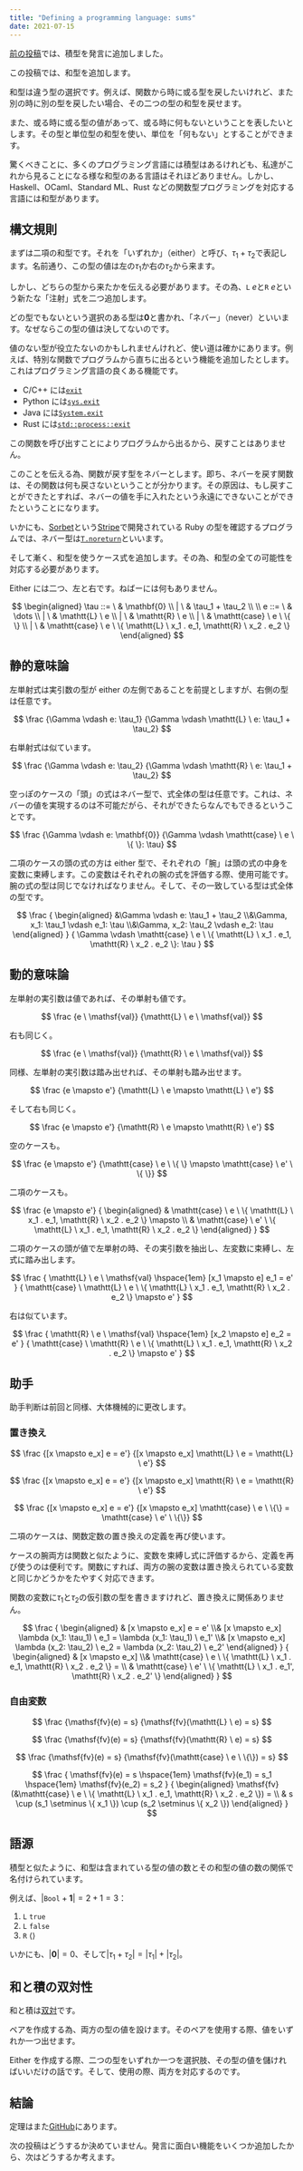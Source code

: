 ```yaml
---
title: "Defining a programming language: sums"
date: 2021-07-15
---
```


[前の投稿][prev]では、積型を発言に追加しました。

この投稿では、和型を追加します。

和型は違う型の選択です。例えば、関数から時に或る型を戻したいけれど、また別の時に別の型を戻したい場合、その二つの型の和型を戻せます。

また、或る時に或る型の値があって、或る時に何もないということを表したいとします。その型と単位型の和型を使い、単位を「何もない」とすることができます。

驚くべきことに、多くのプログラミング言語には積型はあるけれども、私達がこれから見ることになる様な和型のある言語はそれほどありません。しかし、Haskell、OCaml、Standard ML、Rust などの関数型プログラミングを対応する言語には和型があります。

## 構文規則

まずは二項の和型です。それを「いずれか」（either）と呼び、$\tau_1 + \tau_2$で表記します。名前通り、この型の値は左の$\tau_1$か右の$\tau_2$から来ます。

しかし、どちらの型から来たかを伝える必要があります。その為、$\mathtt{L} \ e$と$\mathtt{R} \ e$という新たな「注射」式を二つ追加します。

どの型でもないという選択のある型は$\mathbf{0}$と書かれ、「ネバー」（never）といいます。なぜならこの型の値は決してないのです。

値のない型が役立たないのかもしれませんけれど、使い道は確かにあります。例えば、特別な関数でプログラムから直ちに出るという機能を追加したとします。これはプログラミング言語の良くある機能です。

- C/C++ には[`exit`][c-exit]
- Python には[`sys.exit`][py-exit]
- Java には[`System.exit`][java-exit]
- Rust には[`std::process::exit`][rs-exit]

この関数を呼び出すことによりプログラムから出るから、戻すことはありません。

このことを伝える為、関数が戻す型をネバーとします。即ち、ネバーを戻す関数は、その関数は何も戻さないということが分かります。その原因は、もし戻すことができたとすれば、ネバーの値を手に入れたという永遠にできないことができたということになります。

いかにも、[Sorbet][]という[Stripe][]で開発されている Ruby の型を確認するプログラムでは、ネバー型は[`T.noreturn`][noreturn]といいます。

そして漸く、和型を使うケース式を追加します。その為、和型の全ての可能性を対応する必要があります。

Either には二つ、左と右です。ねばーには何もありません。

$$
\begin{aligned}
\tau
::=  \ & \mathbf{0}
\\ | \ & \tau_1 + \tau_2
\\
\\
e
::=  \ & \dots
\\ | \ & \mathtt{L} \ e
\\ | \ & \mathtt{R} \ e
\\ | \ & \mathtt{case} \ e \ \{ \}
\\ | \ & \mathtt{case} \ e \ \{
    \mathtt{L} \ x_1 . e_1,
    \mathtt{R} \ x_2 . e_2
    \}
\end{aligned}
$$

## 静的意味論

左単射式は実引数の型が either の左側であることを前提としますが、右側の型は任意です。

$$
\frac
  {\Gamma \vdash e: \tau_1}
  {\Gamma \vdash \mathtt{L} \ e: \tau_1 + \tau_2}
$$

右単射式は似ています。

$$
\frac
  {\Gamma \vdash e: \tau_2}
  {\Gamma \vdash \mathtt{R} \ e: \tau_1 + \tau_2}
$$

空っぽのケースの「頭」の式はネバー型で、式全体の型は任意です。これは、ネバーの値を実現するのは不可能だがら、それができたらなんでもできるということです。

$$
\frac
  {\Gamma \vdash e: \mathbf{0}}
  {\Gamma \vdash \mathtt{case} \ e \ \{ \}: \tau}
$$

二項のケースの頭の式の方は either 型で、それぞれの「腕」は頭の式の中身を変数に束縛します。この変数はそれぞれの腕の式を評価する際、使用可能です。腕の式の型は同じでなければなりません。そして、その一致している型は式全体の型です。

$$
\frac
  {
    \begin{aligned}
      &\Gamma \vdash e: \tau_1 + \tau_2
    \\&\Gamma, x_1: \tau_1 \vdash e_1: \tau
    \\&\Gamma, x_2: \tau_2 \vdash e_2: \tau
    \end{aligned}
  }
  {
    \Gamma \vdash \mathtt{case} \ e \ \{
      \mathtt{L} \ x_1 . e_1,
      \mathtt{R} \ x_2 . e_2
    \}: \tau
  }
$$

## 動的意味論

左単射の実引数は値であれば、その単射も値です。

$$
\frac
  {e \ \mathsf{val}}
  {\mathtt{L} \ e \ \mathsf{val}}
$$

右も同じく。

$$
\frac
  {e \ \mathsf{val}}
  {\mathtt{R} \ e \ \mathsf{val}}
$$

同様、左単射の実引数は踏み出せれば、その単射も踏み出せます。

$$
\frac
  {e \mapsto e'}
  {\mathtt{L} \ e \mapsto \mathtt{L} \ e'}
$$

そして右も同じく。

$$
\frac
  {e \mapsto e'}
  {\mathtt{R} \ e \mapsto \mathtt{R} \ e'}
$$

空のケースも。

$$
\frac
  {e \mapsto e'}
  {\mathtt{case} \ e \ \{ \} \mapsto \mathtt{case} \ e' \ \{ \}}
$$

二項のケースも。

$$
\frac
  {e \mapsto e'}
  {
    \begin{aligned}
      & \mathtt{case} \ e \ \{
        \mathtt{L} \ x_1 . e_1,
        \mathtt{R} \ x_2 . e_2
      \}
      \mapsto \\
      & \mathtt{case} \ e' \ \{
        \mathtt{L} \ x_1 . e_1,
        \mathtt{R} \ x_2 . e_2
      \}
    \end{aligned}
  }
$$

二項のケースの頭が値で左単射の時、その実引数を抽出し、左変数に束縛し、左式に踏み出します。

$$
\frac
  {
    \mathtt{L} \ e \ \mathsf{val} \hspace{1em}
    [x_1 \mapsto e] e_1 = e'
  }
  {
    \mathtt{case} \ \mathtt{L} \ e \ \{
      \mathtt{L} \ x_1 . e_1,
      \mathtt{R} \ x_2 . e_2
    \} \mapsto e'
  }
$$

右は似ています。

$$
\frac
  {
    \mathtt{R} \ e \ \mathsf{val} \hspace{1em}
    [x_2 \mapsto e] e_2 = e'
  }
  {
    \mathtt{case} \ \mathtt{R} \ e \ \{
      \mathtt{L} \ x_1 . e_1,
      \mathtt{R} \ x_2 . e_2
    \} \mapsto e'
  }
$$

## 助手

助手判断は前回と同様、大体機械的に更改します。

### 置き換え

$$
\frac
  {[x \mapsto e_x] e = e'}
  {[x \mapsto e_x] \mathtt{L} \ e = \mathtt{L} \ e'}
$$

$$
\frac
  {[x \mapsto e_x] e = e'}
  {[x \mapsto e_x] \mathtt{R} \ e = \mathtt{R} \ e'}
$$

$$
\frac
  {[x \mapsto e_x] e = e'}
  {[x \mapsto e_x] \mathtt{case} \ e \ \{\} = \mathtt{case} \ e' \ \{\}}
$$

二項のケースは、関数定数の置き換えの定義を再び使います。

ケースの腕両方は関数と似たように、変数を束縛し式に評価するから、定義を再び使うのは便利です。関数にすれば、両方の腕の変数は置き換えられている変数と同じかどうかをたやすく対応できます。

関数の変数に$\tau_1$と$\tau_2$の仮引数の型を書きますけれど、置き換えに関係ありません。

$$
\frac
  {
    \begin{aligned}
      & [x \mapsto e_x] e = e'
    \\& [x \mapsto e_x] \lambda (x_1: \tau_1) \ e_1 = \lambda (x_1: \tau_1) \ e_1'
    \\& [x \mapsto e_x] \lambda (x_2: \tau_2) \ e_2 = \lambda (x_2: \tau_2) \ e_2'
    \end{aligned}
  }
  {
    \begin{aligned}
      & [x \mapsto e_x]
    \\& \mathtt{case} \ e \ \{
        \mathtt{L} \ x_1 . e_1,
        \mathtt{R} \ x_2 . e_2
      \}
      = \\
      & \mathtt{case} \ e' \ \{
        \mathtt{L} \ x_1 . e_1',
        \mathtt{R} \ x_2 . e_2'
      \}
    \end{aligned}
  }
$$

### 自由変数

$$
\frac
  {\mathsf{fv}(e) = s}
  {\mathsf{fv}(\mathtt{L} \ e) = s}
$$

$$
\frac
  {\mathsf{fv}(e) = s}
  {\mathsf{fv}(\mathtt{R} \ e) = s}
$$

$$
\frac
  {\mathsf{fv}(e) = s}
  {\mathsf{fv}(\mathtt{case} \ e \ \{\}) = s}
$$

$$
\frac
  {
    \mathsf{fv}(e) = s \hspace{1em}
    \mathsf{fv}(e_1) = s_1 \hspace{1em}
    \mathsf{fv}(e_2) = s_2
  }
  {
    \begin{aligned}
    \mathsf{fv}(&\mathtt{case} \ e \ \{
      \mathtt{L} \ x_1 . e_1,
      \mathtt{R} \ x_2 . e_2
    \})
    = \\
    & s \cup (s_1 \setminus \{ x_1 \}) \cup (s_2 \setminus \{ x_2 \})
    \end{aligned}
  }
$$

## 語源

積型と似たように、和型は含まれている型の値の数とその和型の値の数の関係で名付けられています。

例えば、$|\mathtt{Bool} + \mathbf{1}| = 2 + 1 = 3$：

1. $\mathtt{L} \ \mathtt{true}$
1. $\mathtt{L} \ \mathtt{false}$
1. $\mathtt{R} \ \langle \rangle$

いかにも、$|\mathbf{0}| = 0$、そして$|\tau_1 + \tau_2| = |\tau_1| + |\tau_2|$。

## 和と積の双対性

和と積は[双対][duals]です。

ペアを作成する為、両方の型の値を設けます。そのペアを使用する際、値をいずれか一つ出せます。

Either を作成する際、二つの型をいずれか一つを選択肢、その型の値を儲ければいいだけの話です。そして、使用の際、両方を対応するのです。

## 結論

定理はまた[GitHub][proofs]にあります。

次の投稿はどうするか決めていません。発言に面白い機能をいくつか追加したから、次はどうするか考えます。

[prev]: /posts/define-pl-03
[proofs]: https://github.com/azdavis/hatsugen/tree/part-04
[sorbet]: https://sorbet.org
[stripe]: https://stripe.com
[noreturn]: https://sorbet.org/docs/noreturn
[duals]: https://en.wikipedia.org/wiki/Duality_(mathematics)
[c-exit]: https://pubs.opengroup.org/onlinepubs/9699919799/
[py-exit]: https://docs.python.org/3/library/sys.html#sys.exit
[java-exit]: https://docs.oracle.com/javase/7/docs/api/java/lang/System.html#exit(int)
[rs-exit]: https://doc.rust-lang.org/stable/std/process/fn.exit.html
